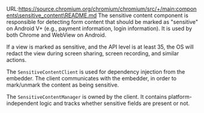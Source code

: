 URL:https://source.chromium.org/chromium/chromium/src/+/main:components\sensitive_content\README.md
The sensitive content component is responsible for detecting form content that
should be marked as "sensitive" on Android V+ (e.g., payment information, login
information). It is used by both Chrome and WebView on Android.

If a view is marked as sensitive, and the API level is at least 35, the OS will
redact the view during screen sharing, screen recording, and similar actions.

The `SensitiveContentClient` is used for dependency injection from the embedder.
The client communicates with the embedder, in order to mark/unmark the content
as being sensitive.

The `SensitiveContentManager` is owned by the client. It contains
platform-independent logic and tracks whether sensitive fields are present or
not.

